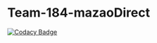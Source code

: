# Team-184-mazaoDirect

[![Codacy Badge](https://api.codacy.com/project/badge/Grade/514c38158b8c4d0b9277b6cd579d54da)](https://app.codacy.com/gh/BuildForSDGCohort2/Team-184-mazaoDirect?utm_source=github.com&utm_medium=referral&utm_content=BuildForSDGCohort2/Team-184-mazaoDirect&utm_campaign=Badge_Grade_Settings)